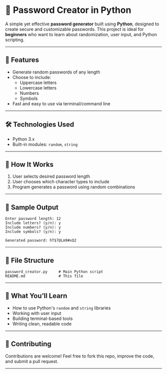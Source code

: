 # 🔐 Password Creator in Python

A simple yet effective **password generator** built using **Python**, designed to create secure and customizable passwords. This project is ideal for **beginners** who want to learn about randomization, user input, and Python scripting.

---

## 🚀 Features

- Generate random passwords of any length
- Choose to include:
  - Uppercase letters
  - Lowercase letters
  - Numbers
  - Symbols
- Fast and easy to use via terminal/command line

---

## 🛠️ Technologies Used

- Python 3.x
- Built-in modules: `random`, `string`

---

## 📌 How It Works

1. User selects desired password length
2. User chooses which character types to include
3. Program generates a password using random combinations

---

## 🧪 Sample Output

```
Enter password length: 12
Include letters? (y/n): y
Include numbers? (y/n): y
Include symbols? (y/n): y

Generated password: hT$7@Lm9#xQ2
```

---

## 📁 File Structure

```
password_creator.py     # Main Python script
README.md               # This file
```

---

## 🧠 What You’ll Learn

- How to use Python's `random` and `string` libraries
- Working with user input
- Building terminal-based tools
- Writing clean, readable code

---

## 🤝 Contributing

Contributions are welcome! Feel free to fork this repo, improve the code, and submit a pull request.

---

